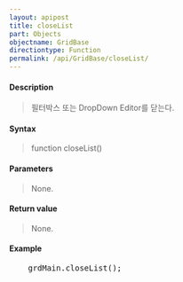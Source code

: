 ```yaml
---
layout: apipost
title: closeList
part: Objects
objectname: GridBase
directiontype: Function
permalink: /api/GridBase/closeList/
---
```



#### Description

> 필터박스 또는 DropDown Editor를 닫는다.

#### Syntax

> function closeList()

#### Parameters

> None.

#### Return value

> None.

#### Example

<pre class="prettyprint">
    grdMain.closeList();
</pre>


